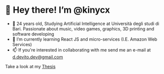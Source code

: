 # 👋 Hey there! I’m @kinycx

- 👀 24 years old, Studying Artificial Intelligence at Università degli studi di Bari. Passionate about music, video games, graphics, 3D printing and software developing
- 🌱 I’m currently learning React JS and micro-services (I.E. Amazon Web Services)
- 📫 If you're interested in collaborating with me send me an e-mail at d.devito.dev@gmail.com

Take a look at my [Thesis](https://github.com/kinycx/LSTM-Music-Generation)


<!---
kinycx/kinycx is a ✨ special ✨ repository because its `README.md` (this file) appears on your GitHub profile.
You can click the Preview link to take a look at your changes.
--->
